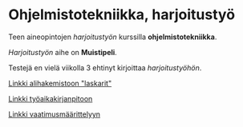 # Ohjelmistotekniikka, harjoitustyö

Teen aineopintojen *harjoitustyön* kurssilla **ohjelmistotekniikka**.

*Harjoitustyön* aihe on **Muistipeli**.

Testejä en vielä viikolla 3 ehtinyt kirjoittaa *harjoitustyöhön*.

[Linkki alihakemistoon "laskarit"](laskarit/)

[Linkki työaikakirjanpitoon](dokumentaatio/tyoaikakirjanpito.md)

[Linkki vaatimusmäärittelyyn](dokumentaatio/vaatimusmaarittely.md)
